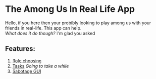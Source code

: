 # The Among Us In Real Life App    
Hello, if you here then your probibly looking to play among us with your friends in real-life. This app can help.    
_What does it do though?_ I'm glad you asked       

## Features:

1. [Role choosing]()    
2. [Tasks]() _Going to take a while_    
3. [Sabotage GUI]()
